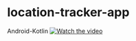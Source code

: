 # location-tracker-app
Android-Kotlin
[![Watch the video](https://turbologo.com/articles/wp-content/uploads/2019/10/youtube-logo-illustration-1280x720.jpg)](https://www.youtube.com/watch?v=Lc_j7YNeYDE)
